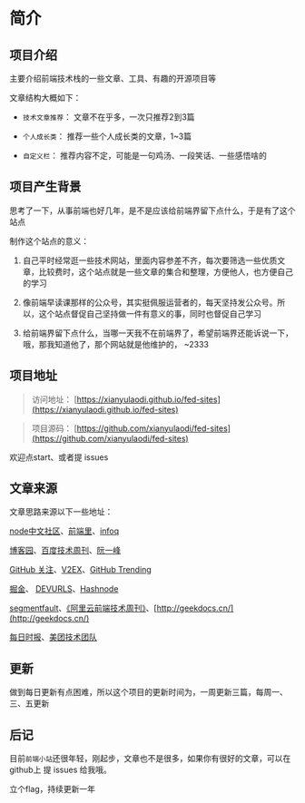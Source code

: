 # 简介


## 项目介绍

  主要介绍前端技术栈的一些文章、工具、有趣的开源项目等

  文章结构大概如下：

  * `技术文章推荐`： 文章不在乎多，一次只推荐2到3篇

  * `个人成长类`： 推荐一些个人成长类的文章，1~3篇

  * `自定义栏`： 推荐内容不定，可能是一句鸡汤、一段笑话、一些感悟啥的


## 项目产生背景

思考了一下，从事前端也好几年，是不是应该给前端界留下点什么，于是有了这个站点

制作这个站点的意义：

1. 自己平时经常逛一些技术网站，里面内容参差不齐，每次要筛选一些优质文章，比较费时，这个站点就是一些文章的集合和整理，方便他人，也方便自己的学习

2. 像前端早读课那样的公众号，其实挺佩服运营者的，每天坚持发公众号。所以，这个站点督促自己坚持做一件有意义的事，同时也督促自己学习

3. 给前端界留下点什么，当哪一天我不在前端界了，希望前端界还能诉说一下，哦，那我知道他了，那个网站就是他维护的， ~2333


## 项目地址

> 访问地址： [https://xianyulaodi.github.io/fed-sites](https://xianyulaodi.github.io/fed-sites)

> 项目源码： [https://github.com/xianyulaodi/fed-sites](https://github.com/xianyulaodi/fed-sites)

欢迎点start、或者提 issues


## 文章来源

文章思路来源以下一些地址：

[node中文社区](https://cnodejs.org/)、[前端里](http://www.yyyweb.com/)、[infoq](https://www.infoq.cn)

[博客园](https://www.cnblogs.com/)、[百度技术周刊](http://fex.baidu.com/)、[阮一峰](http://www.ruanyifeng.com/blog/)

[GitHub 关注](https://github.com/)、[V2EX](https://www.v2ex.com/)、[GitHub Trending](https://github.com/trending)

[掘金](https://juejin.im/)、 [DEVURLS](https://devurls.com/)、[Hashnode](https://hashnode.com/)

[segmentfault](https://segmentfault.com/)、[《阿里云前端技术周刊》](https://github.com/aliyunfe/weekly)、[http://geekdocs.cn/](http://geekdocs.cn/)

[每日时报](https://wubaiqing.github.io/zaobao/)、[美团技术团队](https://tech.meituan.com/)


## 更新

做到每日更新有点困难，所以这个项目的更新时间为，一周更新三篇，每周一、三、五更新


## 后记

目前`前端小站`还很年轻，刚起步，文章也不是很多，如果你有很好的文章，可以在 github上 提 issues 给我哦。

立个flag，持续更新一年
 


